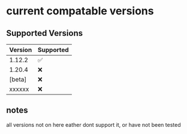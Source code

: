 # current compatable versions

## Supported Versions

| Version | Supported          |
| ------- | ------------------ |
| 1.12.2  | :white_check_mark: |
| 1.20.4  | :x:                |
| [beta]  | :x:                |
| xxxxxx  | :x:                |

## notes
all versions not on here eather dont support it, or have not been tested
